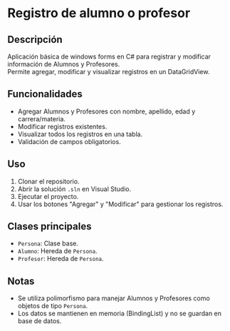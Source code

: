 # Registro de alumno o profesor

## Descripción
Aplicación básica de windows forms en C# para registrar y modificar información de Alumnos y Profesores.  
Permite agregar, modificar y visualizar registros en un DataGridView.

## Funcionalidades
- Agregar Alumnos y Profesores con nombre, apellido, edad y carrera/materia.
- Modificar registros existentes.
- Visualizar todos los registros en una tabla.
- Validación de campos obligatorios.

## Uso
1. Clonar el repositorio.
2. Abrir la solución `.sln` en Visual Studio.
3. Ejecutar el proyecto.
4. Usar los botones "Agregar" y "Modificar" para gestionar los registros.

## Clases principales
- `Persona`: Clase base.
- `Alumno`: Hereda de `Persona`.
- `Profesor`: Hereda de `Persona`.

## Notas
- Se utiliza polimorfismo para manejar Alumnos y Profesores como objetos de tipo `Persona`.
- Los datos se mantienen en memoria (BindingList) y no se guardan en base de datos.